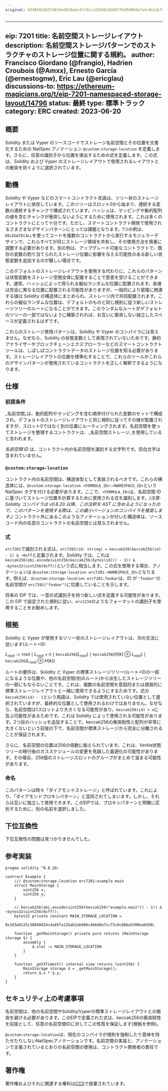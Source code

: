 ```yaml
---
original: 03485015b57d824e4018a4c47c91ccd3b90c03087f6d9d004a7a4c0e1abfa8c1
---
```


---
eip: 7201
title: 名前空間ストレージレイアウト
description: 名前空間ストレージパターンでのストラクチャのストレージ位置に関する規約。
author: Francisco Giordano (@frangio), Hadrien Croubois (@Amxx), Ernesto García (@ernestognw), Eric Lau (@ericglau)
discussions-to: https://ethereum-magicians.org/t/eip-7201-namespaced-storage-layout/14796
status: 最終
type: 標準トラック
category: ERC
created: 2023-06-20
---

## 概要

Solidity または Vyper のソースコードでストレージ名前空間とその位置を文書化するための NatSpec アノテーション `@custom:storage-location` を定義します。さらに、任意の識別子から位置を導出するための式を定義します。この式は、Solidity および Vyper のストレージレイアウトで使用されるレイアウトとの衝突を防ぐように選択されています。

## 動機

Solidity や Vyper などのスマートコントラクト言語は、ツリー状のストレージレイアウトに依存しています。このツリーはスロット0から始まり、連続する変数の連続するチャンクで構成されています。ハッシュは、マッピングや動的配列の値を含むチャンクが衝突しないようにするために使用されます。これは多くのコントラクトにとって十分です。ただし、スマートコントラクト開発で使用されるさまざまなデザインパターンにとっては課題となります。1つの例は、`DELEGATECALL`を使ってコードを複数のコントラクトから実行するモジュラーデザインで、これらすべてが同じストレージ領域を共有し、その使用方法を慎重に調整する必要があります。別の例は、アップグレード可能なコントラクトで、既存の変数の割り当てられたストレージ位置に影響を与える可能性のある新しい状態変数を追加するのが難しい場合です。

このデフォルトのストレージレイアウトを使用する代わりに、これらのパターンは状態変数をストレージ空間全体に配置することで恩恵を受けることができます。通常、ハッシュによって得られる擬似ランダムな位置に配置されます。各値は完全に異なる位置に配置される可能性がありますが、一般的により密接に関連する値は Solidity の構造体にまとめられ、ストレージ内で共同配置されます。これらの擬似ランダムな位置は、デフォルトのものと同じ規則に従う新しいストレージツリーのルートになることができます。このランダムなルートがデフォルトのツリーの一部ではないように構築されれば、お互いに衝突しない独立したスペースが定義されるはずです。

これらのストレージ使用パターンは、Solidity や Vyper のコンパイラには見えません。なぜなら、Solidity の状態変数として表現されていないためです。静的アナライザーやブロックチェーンエクスプローラーなどのスマートコントラクトツールは、しばしばコントラクトデータのストレージ位置を知る必要があります。ストレージレイアウトの位置を標準化することで、これらのツールがこれらのデザインパターンが使用されているコントラクトを正しく解釈できるようになります。

## 仕様

### 前提条件

_名前空間_は、動的配列やマッピングを含む順序付けられた変数のセットで構成され、デフォルトのストレージレイアウトと同じ規則に従ってその値が配置されますが、スロット0ではなく別の位置にルーティングされます。名前空間を使ってストレージを整理するコントラクトは、_名前空間ストレージ_を使用していると言われます。

_名前空間 ID_ は、コントラクト内の名前空間を識別する文字列です。空白文字は含まれていません。

### `@custom:storage-location`

コントラクト内の名前空間は、構造体型として実装されるべきです。これらの構造体には、`@custom:storage-location <FORMULA_ID>:<NAMESPACE_ID>`という NatSpec タグを付ける必要があります。ここで、`<FORMULA_ID>`は、名前空間 ID に基づいてストレージ位置を計算するために使用される式を識別します。_(注意: Solidity コンパイラは v0.8.20 以降、この注釈を AST に含めるようになったので、このパターンを使用する際は、この最小バージョンのコンパイラを推奨します。)_ コントラクト外にあるこのようなアノテーションが付いた構造体は、ソースコード内の任意のコントラクトの名前空間とは見なされません。

### 式

`erc7201`で識別される式は、`erc7201(id: string) = keccak256(keccak256(id) - 1) & ~0xff`と定義されます。Solidity では、これは `keccak256(abi.encode(uint256(keccak256(bytes(id))) - 1)) & ~bytes32(uint256(0xff))`という式に相当します。この式を使用する場合、アノテーションは `@custom:storage-location erc7201:<NAMESPACE_ID>`となります。例えば、`@custom:storage-location erc7201:foobar`は、ID が `"foobar"`の名前空間が `erc7201("foobar")`に位置していることを示します。

将来の EIP では、一意の式識別子を持つ新しい式を定義する可能性があります。この EIP で設定された規則に従い、`erc1234`のようなフォーマットの識別子を使用することをお勧めします。

## 根拠

Solidity と Vyper が使用するツリー状のストレージレイアウトは、次の文法に従います(ルート=0):

$L_{root} := \mathit{root} \mid L_{root} + n \mid \texttt{keccak256}(L_{root}) \mid \texttt{keccak256}(H(k) \oplus L_{root}) \mid \texttt{keccak256}(L_{root} \oplus H(k))$

ルートの要件は、Solidity と Vyper の標準ストレージツリー(ルート=0)の一部になるような位置や、他の名前空間(別のルート)から派生したストレージツリーの一部にもならないことです。これは、複数の名前空間を意図的または偶発的に標準ストレージレイアウトと一緒に使用できるようにするためです。式の `keccak256(id) - 1`という用語は、Solidity では使用されていない位置として選択されていますが、最終的な位置として使用されるわけではありません。なぜなら、名前空間は1スロットより大きくなる可能性があり、`keccak256(id) + n`に及ぶ可能性があるためです。これは Solidity によって使用される可能性があります。2つ目のハッシュを追加することで、keccak256の衝突耐性と配列が非常に大きくないという前提の下で、名前空間が標準ストレージから完全に分離されることが保証されます。

さらに、名前空間の位置は256の倍数に揃えられています。これは、Verkle状態ツリーの移行後のガススケジュールの変更を見越した最適化の可能性があります。その場合、256個のストレージスロットのグループがまとめて温まる可能性があります。

### 命名

このパターンは時々「ダイアモンドストレージ」と呼ばれています。これにより、「ダイアモンドプロキシパターン」と混同されてしまいます。しかし、それらは互いに独立して使用できます。このEIPでは、プロキシパターンと明確に区別するために、別の名前を選択しました。

## 下位互換性

下位互換性の問題は見つかりませんでした。

## 参考実装

```solidity
pragma solidity ^0.8.20;

contract Example {
    /// @custom:storage-location erc7201:example.main
    struct MainStorage {
        uint256 x;
        uint256 y;
    }

    // keccak256(abi.encode(uint256(keccak256("example.main")) - 1)) & ~bytes32(uint256(0xff));
    bytes32 private constant MAIN_STORAGE_LOCATION =
        0x183a6125c38840424c4a85fa12bab2ab606c4b6d0e7cc73c0c06ba5300eab500;

    function _getMainStorage() private pure returns (MainStorage storage $) {
        assembly {
            $.slot := MAIN_STORAGE_LOCATION
        }
    }

    function _getXTimesY() internal view returns (uint256) {
        MainStorage storage $ = _getMainStorage();
        return $.x * $.y;
    }
}
```

## セキュリティ上の考慮事項

名前空間は、他の名前空間やSolidity/Vyperの標準ストレージレイアウトとの衝突を避ける必要があります。このEIPで定義された式は、keccak256の衝突耐性を前提として、任意の名前空間IDに対してこの性質を保証します(根拠を参照)。

`@custom:storage-location`は、現在のコンパイラが規則を強制したり意味を持たせたりしないNatSpecアノテーションです。名前空間の実装と、アノテーションで主張されているとおりの名前空間の使用は、コントラクト開発者の責任です。

## 著作権

著作権およびそれに関連する権利は[CC0](../LICENSE.md)で放棄されています。